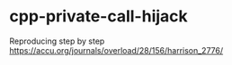 # cpp-private-call-hijack
Reproducing step by step https://accu.org/journals/overload/28/156/harrison_2776/
